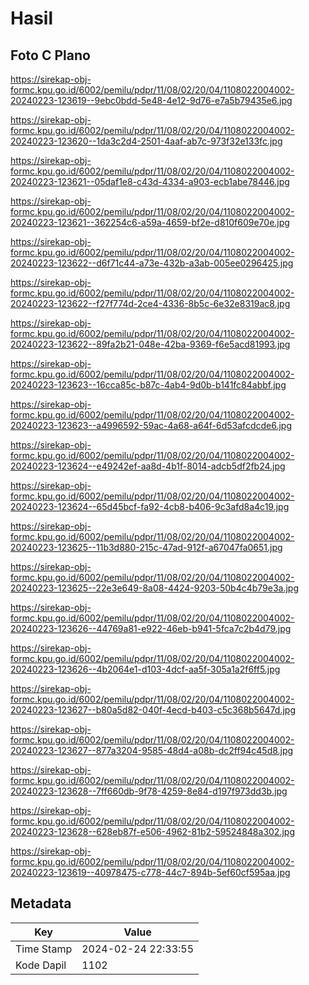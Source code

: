 # Hasil

## Foto C Plano

https://sirekap-obj-formc.kpu.go.id/6002/pemilu/pdpr/11/08/02/20/04/1108022004002-20240223-123619--9ebc0bdd-5e48-4e12-9d76-e7a5b79435e6.jpg

https://sirekap-obj-formc.kpu.go.id/6002/pemilu/pdpr/11/08/02/20/04/1108022004002-20240223-123620--1da3c2d4-2501-4aaf-ab7c-973f32e133fc.jpg

https://sirekap-obj-formc.kpu.go.id/6002/pemilu/pdpr/11/08/02/20/04/1108022004002-20240223-123621--05daf1e8-c43d-4334-a903-ecb1abe78446.jpg

https://sirekap-obj-formc.kpu.go.id/6002/pemilu/pdpr/11/08/02/20/04/1108022004002-20240223-123621--362254c6-a59a-4659-bf2e-d810f609e70e.jpg

https://sirekap-obj-formc.kpu.go.id/6002/pemilu/pdpr/11/08/02/20/04/1108022004002-20240223-123622--d6f71c44-a73e-432b-a3ab-005ee0296425.jpg

https://sirekap-obj-formc.kpu.go.id/6002/pemilu/pdpr/11/08/02/20/04/1108022004002-20240223-123622--f27f774d-2ce4-4336-8b5c-6e32e8319ac8.jpg

https://sirekap-obj-formc.kpu.go.id/6002/pemilu/pdpr/11/08/02/20/04/1108022004002-20240223-123622--89fa2b21-048e-42ba-9369-f6e5acd81993.jpg

https://sirekap-obj-formc.kpu.go.id/6002/pemilu/pdpr/11/08/02/20/04/1108022004002-20240223-123623--16cca85c-b87c-4ab4-9d0b-b141fc84abbf.jpg

https://sirekap-obj-formc.kpu.go.id/6002/pemilu/pdpr/11/08/02/20/04/1108022004002-20240223-123623--a4996592-59ac-4a68-a64f-6d53afcdcde6.jpg

https://sirekap-obj-formc.kpu.go.id/6002/pemilu/pdpr/11/08/02/20/04/1108022004002-20240223-123624--e49242ef-aa8d-4b1f-8014-adcb5df2fb24.jpg

https://sirekap-obj-formc.kpu.go.id/6002/pemilu/pdpr/11/08/02/20/04/1108022004002-20240223-123624--65d45bcf-fa92-4cb8-b406-9c3afd8a4c19.jpg

https://sirekap-obj-formc.kpu.go.id/6002/pemilu/pdpr/11/08/02/20/04/1108022004002-20240223-123625--11b3d880-215c-47ad-912f-a67047fa0651.jpg

https://sirekap-obj-formc.kpu.go.id/6002/pemilu/pdpr/11/08/02/20/04/1108022004002-20240223-123625--22e3e649-8a08-4424-9203-50b4c4b79e3a.jpg

https://sirekap-obj-formc.kpu.go.id/6002/pemilu/pdpr/11/08/02/20/04/1108022004002-20240223-123626--44769a81-e922-46eb-b941-5fca7c2b4d79.jpg

https://sirekap-obj-formc.kpu.go.id/6002/pemilu/pdpr/11/08/02/20/04/1108022004002-20240223-123626--4b2064e1-d103-4dcf-aa5f-305a1a2f6ff5.jpg

https://sirekap-obj-formc.kpu.go.id/6002/pemilu/pdpr/11/08/02/20/04/1108022004002-20240223-123627--b80a5d82-040f-4ecd-b403-c5c368b5647d.jpg

https://sirekap-obj-formc.kpu.go.id/6002/pemilu/pdpr/11/08/02/20/04/1108022004002-20240223-123627--877a3204-9585-48d4-a08b-dc2ff94c45d8.jpg

https://sirekap-obj-formc.kpu.go.id/6002/pemilu/pdpr/11/08/02/20/04/1108022004002-20240223-123628--7ff660db-9f78-4259-8e84-d197f973dd3b.jpg

https://sirekap-obj-formc.kpu.go.id/6002/pemilu/pdpr/11/08/02/20/04/1108022004002-20240223-123628--628eb87f-e506-4962-81b2-59524848a302.jpg

https://sirekap-obj-formc.kpu.go.id/6002/pemilu/pdpr/11/08/02/20/04/1108022004002-20240223-123619--40978475-c778-44c7-894b-5ef60cf595aa.jpg


## Metadata

| Key        | Value               |
| ---------- | ------------------- |
| Time Stamp | 2024-02-24 22:33:55 |
| Kode Dapil | 1102                |



